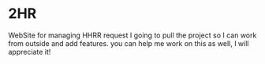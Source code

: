# 2HR
WebSite for managing HHRR request
I going to pull the project so I can work from outside and add features.
you can help me work on this as well, I will appreciate it!

